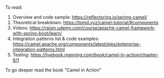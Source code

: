 To read:
1) Overview and code sample: https://reflectoring.io/spring-camel/
2) Theoretical breakdown: https://tomd.xyz/camel-tutorial/#components
3) Videos: https://raisin.udemy.com/course/apache-camel-framework-with-spring-boot/learn/
4) Integration patterns list & code examples: https://camel.apache.org/components/latest/eips/enterprise-integration-patterns.html
5) Testing: https://livebook.manning.com/book/camel-in-action/chapter-6/1

To go deeper read the book "Camel in Action"